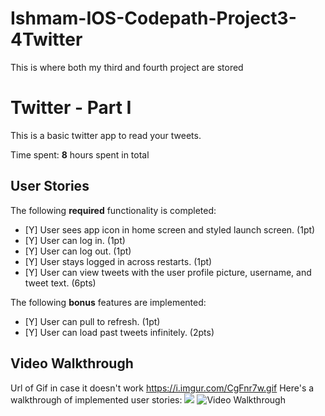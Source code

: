 # Ishmam-IOS-Codepath-Project3-4Twitter
This is where both my third and fourth project are stored
# Twitter - Part I

This is a basic twitter app to read your tweets.

Time spent: **8** hours spent in total

## User Stories

The following **required** functionality is completed:

- [Y] User sees app icon in home screen and styled launch screen. (1pt)
- [Y] User can log in. (1pt)
- [Y] User can log out. (1pt)
- [Y] User stays logged in across restarts. (1pt)
- [Y] User can view tweets with the user profile picture, username, and tweet text. (6pts)

The following **bonus** features are implemented:

- [Y] User can pull to refresh. (1pt)
- [Y] User can load past tweets infinitely. (2pts)
## Video Walkthrough
Url of Gif in case it doesn't work
https://i.imgur.com/CgFnr7w.gif
Here's a walkthrough of implemented user stories:
![](https://i.imgur.com/CgFnr7w.gif)
<img src='https://i.imgur.com/CgFnr7w.gif' title='Video Walkthrough' width='' alt='Video Walkthrough' />
